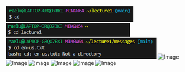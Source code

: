 ![Image](cd_no_arg.png)
![Image](cd_directory.png)
![Image](cd_file.png)
![Image]()
![Image]()
![Image]()
![Image]()
![Image]()
![Image]()
